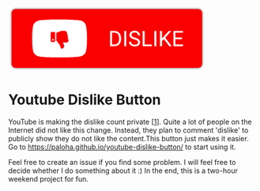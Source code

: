 <img src="dislike.png" alt="DISLIKE" width="400"/>

# Youtube Dislike Button

YouTube is making the dislike count private [[1](https://blog.youtube/news-and-events/update-to-youtube/)]. Quite a lot of people on the Internet did not like this change. Instead, they plan to comment 'dislike' to publicly show they do not like the content.This button just makes it easier. Go to https://paloha.github.io/youtube-dislike-button/ to start using it.

Feel free to create an issue if you find some problem. I will feel free to decide whether I do something about it :) In the end, this is a two-hour weekend project for fun.

